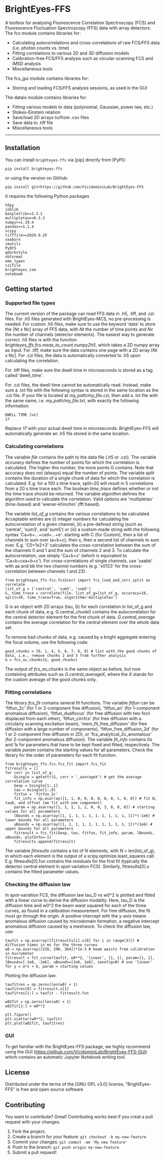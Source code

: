 # BrightEyes-FFS

A toolbox for analysing Fluorescence Correlation Spectroscopy (FCS) and Fluorescence Fluctuation Spectroscopy (FFS) data with array detectors.
The fcs module contains libraries for:

* Calculating autocorrelations and cross-correlations of raw FCS/FFS data (i.e. photon counts vs. time)
* Fitting correlations to various 2D and 3D diffusion models
* Calibration-free FCS/FFS analysis such as circular-scanning FCS and iMSD analysis
* Miscellaneous tools

The fcs_gui module contains libraries for:

* Storing and loading FCS/FFS analysis sessions, as used in the GUI

The dataio module contains libraries for:

* Fitting various models to data (polynomial, Gaussian, power law, etc.)
* Stokes-Einstein relation
* Save/load 2D arrays to/from .csv files
* Save data to .tiff file
* Miscellaneous tools

----------------------------------

## Installation

You can install `brighteyes-ffs` via [pip] directly from [PyPI]:

    pip install brighteyes-ffs

or using the version on GitHub:

    pip install git+https://github.com/VicidominiLab/BrightEyes-FFS

It requires the following Python packages

    h5py
	joblib
	matplotlib>=3.3.2
	multipletau>=0.3.3
	numpy>=1.19.4
	pandas>=1.1.4
	scipy
	tifffile>=2020.9.29
	seaborn
	imutils
	PyQt5
	qdarkstyle
	nbformat
	ome_types
	czifile
	brighteyes_ism
	notebook

## Getting started 

### Supported file types

The current version of the package can read FFS data in .h5, .tiff, and .czi files. For .h5 files generated with BrightEyes-MCS, no pre-processing is needed. For custom .h5 files, make sure to use the keyword 'data' to store the [Nt x Nc] array of FFS data, with *Nt* the number of time points and *Nc* the number of channels (detector elements). The easiest way to generate correct .h5 files is with the function *brighteyes_ffs.fcs.meas_to_count.numpy2h5*, which takes a 2D numpy array as input. For .tiff, make sure the data contains one page with a 2D array [Nt x Nc]. For .czi files, the data is automatically converted to .h5 upon calculating the correlation.

For .tiff files, make sure the dwell time in microseconds is stored as a tag called 'dwell_time'.

For .czi files, the dwell time cannot be automatically read. Instead, make sure a .txt file with the following syntax is stored in the same location as the .czi file. If your file is located at *my_path/my_file.czi*, then add a .txt file with the same name, i.e. *my_path/my_file.txt*, with exactly the following information:

	DWELL TIME [us]
	17

Replace *17* with your actual dwell time in microseconds. BrightEyes-FFS will automatically generate an .h5 file stored in the same location.

### Calculating correlations

The variable *file* contains the path to the data file (.h5 or .czi). The variable *accuracy* defines the number of points for which the correlation is calculated. The higher this number, the more points G contains. Note that accuracy does not (always) equal the number of points. The variable *split* contains the duration of a single chunk of data for which the correlation is calculated. E.g. for a 100 s time trace, split=20 will result in 5 correlations from a 20 s time trace each. The boolean *time_trace* defines whether or not the time trace should be returned. The variable *algorithm* defines the algorithm used to calculate the correlation. Valid options are 'multipletau' (time-based) and 'wiener-khinchin' (fft based).

The variable *list_of_g* contains the various correlations to be calculated. Acceptable entries are (i) integer numbers for calculating the autocorrelation of a given channel, (ii) a pre-defined string (such as 'central', 'sum3', and 'sum5') or (iii) a custom-made string with the following syntax 'Ca+b+...+cxd+...+e': starting with C (for Custom), then a list of channels to sum over (a+b+c), then x, then a second list of channels to sum over. E.g. 'C0+1x2+3' calculates tha cross-correlation between the sum of the channels 0 and 1 and the sum of channels 2 and 3. To calculate the autocorrelation, use simply 'Ca+b+c' (which is equivalent to 'Ca+b+cxa+b+c'). For cross-correlations of single channels, use 'xaabb' with aa and bb the two channel numbers (e.g. 'x0123' for the cross-correlation between channels 1 and 23).


	from brighteyes_ffs.fcs.fcs2corr import fcs_load_and_corr_split as correlate
	list_of_g = ['central', 'sum3', 'sum5']
	G, time_trace = correlate(file, list_of_g=list_of_g, accuracy=16, split=10, time_trace=True, algorithm='multipletau')

G is an object with 2D arrays (tau, G) for each correlation in list_of_g and each chunk of data, e.g. G.central_chunk0 contains the autocorrelation for the central detector element for the first chunk of data. *G.central_average* contains the average correlation for the central element over the whole data set.

To remove bad chunks of data, e.g. caused by a bright aggregate entering the focal volume, use the following code:

	good_chunks = [0, 1, 4, 5, 6, 7, 8, 9] # list with the good chunks of data, i.e., remove chunks 2 and 3 from further analysis
	G = fcs_av_chunks(G, good_chunks)
	
The output of *fcs_av_chunks* is the same object as before, but now containing attributes such as *G.central_averageX*, where the *X* stands for the custom average of the good chunks only.

### Fitting correlations

The library *fcs_fit* contains several fit functions. The variable *fitfun* can be 'fitfun_2c' (for 1 or 2-component free diffusion), 'fitfun_an' (for 1-component anomalous diffusion), 'fitfun_dualfocus' (for free diffusion with two focii displaced from each other), 'fitfun_circfcs' (for free diffusion with a circularly scanning excitation beam), 'mem_fit_free_diffusion' (for free diffusion with a large number of components), 'fitfun_free_diffusion_2d' (for 1 or 2-component free diffusion in 2D), or 'fcs_analytical_2c_anomalous' (for 2-component anomalous diffusion). The variable *fit_info* contains 0s and 1s for parameters that have to be kept fixed and fitted, respectively. The variable *param* contains the starting values for all parameters. Check the library for the order of parameters for each fit function.

	from brighteyes_ffs.fcs.fcs_fit import fcs_fit
	fitresults = []
	for corr in list_of_g:
		Gsingle = getattr(G, corr + '_averageX') # get the average correlation curve
		Gexp = Gsingle[1:,1]
		tau = Gsingle[1:,0]
		fitfun = 'fitfun_2c'
		fit_info = np.asarray([1, 1, 0, 0, 0, 0, 0, 0, 1, 0, 0]) # fit N, tauD, and offset (we fit with one component)
		param = np.asarray([1, 1, 1, 1, 1, 0, 0, 3, 0, 0, 0]) # starting values for all parameters
		lBounds = np.asarray([1, 1, 1, 1, 1, 1, 1, 1, 1, 1, 1])*(-1e6) # lower bounds for all parameters
		uBounds = np.asarray([1, 1, 1, 1, 1, 1, 1, 1, 1, 1, 1])*(1e6) # upper bounds for all parameters
		fitresult = fcs_fit(Gexp, tau, fitfun, fit_info, param, lBounds, uBounds, plotInfo=-1)
		fitresults.append(fitresult)

The variable *fitresults* contains a list of *N* elements, with *N* = len(list_of_g), in which each element is the output of a scipy.optimize.least_squares call. E.g. fitresults[0].fun contains the residuals for the first fit (typically the detector central element in spot-variation FCS). Similarly, fitresults[0].x contains the fitted parameter values.

### Checking the diffusion law

In spot-variation FCS, the diffusion law tau_D vs w0^2 is plotted and fitted with a linear curve to derive the diffusion modality. Here, tau_D is the diffusion time and w0^2 the beam waist squared for each of the three curves, as found in a calibration measurement. For free diffusion, the fit must go through the origin. A positive intercept with the y-axis means anomalous diffusion caused by microdomain formation, a negative intercept anomalous diffusion caused by a meshwork. To check the diffusion law, use:

	taufit = np.asarray([fitresults[i].x[0] for i in range(3)]) # diffusion times in ms for the three curves
	w0 = np.asarray([220, 290, 364])*1e-3 # beam waists from calibration in micrometer
	fitresult = fit_curve(taufit, w0**2, 'linear', [1, 1], param=[1, 1], lBounds=[-1e6, -1e6], uBounds=[1e6, 1e6], savefig=0) # use 'linear' for y = a*x + b, param = starting values

Plotting the diffusion law:

	taufitres = np.zeros(len(w0) + 1)
	taufitres[0] = fitresult.x[1]
	taufitres[1:] = taufit - fitresult.fun

	w02fit = np.zeros(len(w0) + 1)
	w02fit[1:] = w0**2

	plt.figure()
	plt.scatter(w0**2, taufit)
	plt.plot(w02fit, taufitres)

### GUI

To get familiar with the BrightEyes-FFS package, we highly recommend using the GUI (https://github.com/VicidominiLab/BrightEyes-FFS-GUI) which contains an automatic Jupyter Notebook writing tool.

## License

Distributed under the terms of the [GNU GPL v3.0] license,
"BrightEyes-FFS" is free and open source software

## Contributing

You want to contribute? Great!
Contributing works best if you creat a pull request with your changes.

1. Fork the project.
2. Create a branch for your feature: `git checkout -b my-new-feature`
3. Commit your changes: `git commit -am 'My new feature'`
4. Push to the branch: `git push origin my-new-feature`
5. Submit a pull request!
